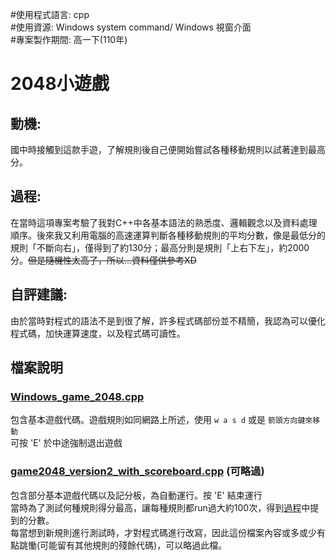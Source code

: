 #使用程式語言: cpp  
#使用資源: Windows system command/ Windows 視窗介面  
#專案製作期間: 高一下(110年)  

# 2048小遊戲
## 動機: 
國中時接觸到這款手遊，了解規則後自己便開始嘗試各種移動規則以試著達到最高分。
## 過程: 
在當時這項專案考驗了我對C++中各基本語法的熟悉度、邏輯觀念以及資料處理順序。後來我又利用電腦的高速運算判斷各種移動規則的平均分數，像是最低分的規則「不斷向右」，僅得到了約130分；最高分則是規則「上右下左」，約2000分。~~但是隨機性太高了，所以...資料僅供參考XD~~
## 自評建議: 
由於當時對程式的語法不是到很了解，許多程式碼部份並不精簡，我認為可以優化程式碼，加快運算速度，以及程式碼可讀性。

## 檔案說明
### [Windows_game_2048.cpp](https://github.com/fortest-C/-/blob/a31b3dc7f6b46dd60246cce26d8b85075185ba72/Windows_game_2048/game2048_version2.cpp)
包含基本遊戲代碼。遊戲規則如同網路上所述，使用 ```w a s d``` 或是 ```箭頭方向鍵來移動```  
可按 'E' 於中途強制退出遊戲

### [game2048_version2_with_scoreboard.cpp](https://github.com/fortestC/-/blob/main/Windows_game_2048/game2048_version2_with_scoreboard.cpp) (可略過)
包含部分基本遊戲代碼以及記分板，為自動運行。按 'E' 結束運行  
當時為了測試何種規則得分最高，讓每種規則都run過大約100次，得到[過程](https://github.com/fortest-C/-/edit/main/Windows_game_2048/README.md#%E9%81%8E%E7%A8%8B)中提到的分數。  
每當想到新規則進行測試時，才對程式碼進行改寫，因此這份檔案內容或多或少有點跳慟(可能留有其他規則的殘餘代碼)，可以略過此檔。
